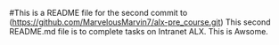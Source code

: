 #This is a README file for the second commit to (https://github.com/MarvelousMarvin7/alx-pre_course.git)
This second README.md file is to complete tasks on Intranet ALX.
This is Awsome.
